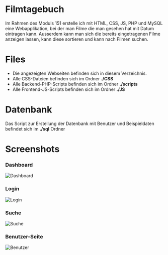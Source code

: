 # Filmtagebuch 

Im Rahmen des Moduls 151 erstelle ich mit HTML, CSS, JS, PHP und MySQL eine Webapplikation, bei der man Filme die man gesehen hat mit Datum eintragen kann. Ausserdem kann man sich die bereits eingetragenen Filme anzeigen lassen, kann diese sortieren und kann nach Filmen suchen.

# Files
* Die angezeigten Webseiten befinden sich in diesem Verzeichnis.
* Alle CSS-Dateien befinden sich im Ordner **./CSS**
* Alle Backend-PHP-Scripts befinden sich im Ordner **./scripts**
* Alle Frontend-JS-Scripts befinden sich im Ordner **./JS**

# Datenbank
Das Script zur Erstellung der Datenbank mit Benutzer und Beispieldaten befindet sich im **./sql** Ordner

# Screenshots
### Dashboard
![Dashboard](https://i.ibb.co/6FcpHBj/filmtagebuch-dashboard.png)
### Login
![Login](https://i.ibb.co/G0Vn3W6/filmtagebuch-login.png)
### Suche
![Suche](https://i.ibb.co/PWSR8Vw/filmtagebuch-suche.png)
### Benutzer-Seite
![Benutzer](https://i.ibb.co/8bSq740/filmtagebuch-user.png)
